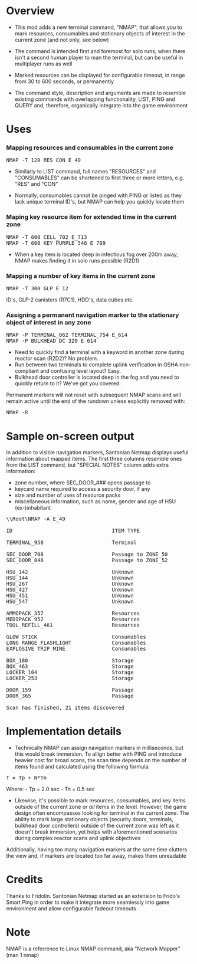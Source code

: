 
# Overview

- This mod adds a new terminal command, "NMAP", that allows you to mark resources, consumables and stationary objects of interest in the current zone (and not only, see below)

- The command is intended first and foremost for solo runs, when there isn't a second human player to man the terminal, but can be useful in multiplayer runs as well

- Marked resources can be displayed for configurable timeout, in range from 30 to 600 seconds, or permanently

- The command style, description and arguments are made to resemble existing commands with overlapping functionality, LIST, PING and QUERY and, therefore, organically integrate into the game environment



# Uses

### Mapping resources and consumables in the current zone

<pre>
NMAP -T 120 RES CON E_49
</pre>

 - Similarly to LIST command, full names "RESOURCES" and "CONSUMABLES" can be shortened to first three or more letters, e.g. "RES" and "CON"

 - Normally, consumables cannot be pinged with PING or listed as they lack unique terminal ID's, but NMAP can help you quickly locate them


### Maping key resource item for extended time in the current zone

<pre>
NMAP -T 600 CELL_702 E_713
NMAP -T 600 KEY_PURPLE_546 E_709
</pre>

 - When a key item is located deep in infectious fog over 200m away, NMAP makes finding it in solo runs possible (R2D1)


### Mapping a number of key items in the current zone

<pre>
NMAP -T 300 GLP E_12
</pre>

ID's, GLP-2 canisters (R7C1), HDD's, data cubes etc.


### Assigning a permanent navigation marker to the stationary object of interest in any zone

<pre>
NMAP -P TERMINAL_862 TERMINAL_754 E_614
NMAP -P BULKHEAD_DC_320 E_614
</pre>

 - Need to quickly find a terminal with a keyword in another zone during reactor scan (R2D2)? No problem.
 - Run between two terminals to complete uplink verification in OSHA non-compliant and confusing level layout? Easy.
 - Bulkhead door controller is located deep in the fog and you need to quickly return to it? We've got you covered.

Permanent markers will not reset with subsequent NMAP scans and will remain active until the end of the rundown unless explicitly removed with:

<pre>
NMAP -R
</pre>


# Sample on-screen output

In addition to visible navigation markers, Santonian Netmap displays useful information about mapped items. The first three columns resemble ones from the LIST command, but "SPECIAL NOTES" column adds extra information:

 - zone number, where SEC_DOOR_### opens passage to
 - keycard name required to access a security door, if any
 - size and number of uses of resource packs
 - miscellaneous information, such as name, gender and age of HSU (ex-)inhabitant

<pre>
\\Root\NMAP -A E_49

ID                                ITEM TYPE                         STATUS                  SPECIAL NOTES

TERMINAL_958                      Terminal                          Normal

SEC_DOOR_708                      Passage to ZONE_50                Normal
SEC_DOOR_848                      Passage to ZONE_52                Normal                  Restricted zone: KEY_RED_553

HSU_142                           Unknown                           Malfunctioning          Kristen Ávila, Female, 66
HSU_144                           Unknown                           Normal                  Preston Guevara, Male, 15
HSU_267                           Unknown                           UnPowered               Jennifer Ward, Female, 17
HSU_427                           Unknown                           Malfunctioning          Amanda Ruiz, Female, 33
HSU_451                           Unknown                           Deactivated             Traci Olivares, Female, 34
HSU_547                           Unknown                           Powered                 Carla Edwards, Female, 66

AMMOPACK_357                      Resources                         Normal                  40% [2 uses]
MEDIPACK_952                      Resources                         Normal                  100% [5 uses]
TOOL_REFILL_461                   Resources                         Normal                  40% [2 uses]

GLOW STICK                        Consumables                       Normal
LONG RANGE FLASHLIGHT             Consumables                       Normal
EXPLOSIVE TRIP MINE               Consumables                       Normal

BOX_180                           Storage                           Normal
BOX_463                           Storage                           Normal
LOCKER_104                        Storage                           Normal
LOCKER_253                        Storage                           Normal

DOOR_159                          Passage                           Normal
DOOR_365                          Passage                           Normal

Scan has finished, 21 items discovered
</pre>


# Implementation details

- Technically NMAP can assign navigation markers in milliseconds, but this would break immersion. To allign better with PING and introduce heavier cost for broad scans, the scan time depends on the number of items found and calculated using the following formula:

<pre>
T = Tp + N*Tn
</pre>

Where:
    - Tp = 2.0 sec
    - Tn = 0.5 sec

- Likewise, it's possible to mark resources, consumables, and key items outside of the current zone or _all_ items in the level. However, the game design often encompasses looking for terminal in the current zone. The ability to mark large stationary objects (security doors, terminals, bulkhead door controllers) outside of the current zone was left as it doesn't break immersion, yet helps with aforementioned scenarios during complex reactor scans and uplink objectives

Additionally, having too many navigation markers at the same time clutters the view and, if markers are located too far away, makes them unreadable


# Credits

Thanks to Fridolin. Santonian Netmap started as an extension to Frido's Smart Ping in order to make it integrate more seamlessly into game environment and allow configurable fadeout timeouts


# Note

NMAP is a referrence to Linux NMAP command, aka "Network Mapper" (man 1 nmap)
